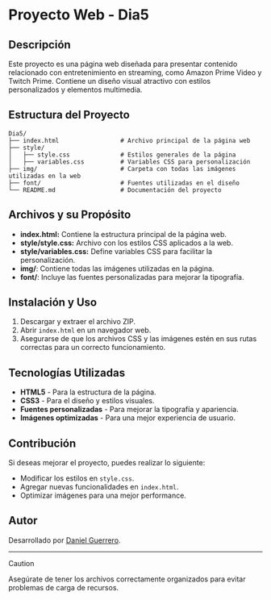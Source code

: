 # Proyecto Web - Dia5

## Descripción
Este proyecto es una página web diseñada para presentar contenido relacionado con entretenimiento en streaming, como Amazon Prime Video y Twitch Prime. Contiene un diseño visual atractivo con estilos personalizados y elementos multimedia.

## Estructura del Proyecto

```
Dia5/
├── index.html                 # Archivo principal de la página web
├── style/
│   ├── style.css              # Estilos generales de la página
│   ├── variables.css          # Variables CSS para personalización
├── img/                       # Carpeta con todas las imágenes utilizadas en la web
├── font/                      # Fuentes utilizadas en el diseño
└── README.md                  # Documentación del proyecto
```

## Archivos y su Propósito

- **index.html:** Contiene la estructura principal de la página web.
- **style/style.css:** Archivo con los estilos CSS aplicados a la web.
- **style/variables.css:** Define variables CSS para facilitar la personalización.
- **img/**: Contiene todas las imágenes utilizadas en la página.
- **font/**: Incluye las fuentes personalizadas para mejorar la tipografía.

## Instalación y Uso

1. Descargar y extraer el archivo ZIP.
2. Abrir `index.html` en un navegador web.
3. Asegurarse de que los archivos CSS y las imágenes estén en sus rutas correctas para un correcto funcionamiento.

## Tecnologías Utilizadas

- **HTML5** - Para la estructura de la página.
- **CSS3** - Para el diseño y estilos visuales.
- **Fuentes personalizadas** - Para mejorar la tipografía y apariencia.
- **Imágenes optimizadas** - Para una mejor experiencia de usuario.

## Contribución
Si deseas mejorar el proyecto, puedes realizar lo siguiente:
- Modificar los estilos en `style.css`.
- Agregar nuevas funcionalidades en `index.html`.
- Optimizar imágenes para una mejor performance.

## Autor
Desarrollado por [Daniel Guerrero](https://github.com/Danny200523).

---
> [!CAUTION]
> Asegúrate de tener los archivos correctamente organizados para evitar problemas de carga de recursos.

